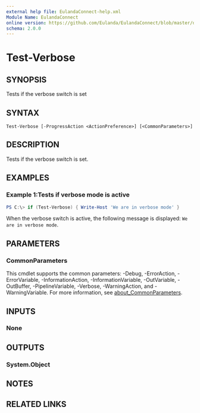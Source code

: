 ```yaml
---
external help file: EulandaConnect-help.xml
Module Name: EulandaConnect
online version: https://github.com/Eulanda/EulandaConnect/blob/master/docs/Test-Verbose.md
schema: 2.0.0
---
```


# Test-Verbose

## SYNOPSIS
Tests if the verbose switch is set

## SYNTAX

```
Test-Verbose [-ProgressAction <ActionPreference>] [<CommonParameters>]
```

## DESCRIPTION
Tests if the verbose switch is set.

## EXAMPLES

### Example 1:Tests if verbose mode is active
```powershell
PS C:\> if (Test-Verbose) { Write-Host 'We are in verbose mode' }
```

When the verbose switch is active, the following message is displayed: `We are in verbose mode`.

## PARAMETERS


### CommonParameters
This cmdlet supports the common parameters: -Debug, -ErrorAction, -ErrorVariable, -InformationAction, -InformationVariable, -OutVariable, -OutBuffer, -PipelineVariable, -Verbose, -WarningAction, and -WarningVariable. For more information, see [about_CommonParameters](http://go.microsoft.com/fwlink/?LinkID=113216).

## INPUTS

### None

## OUTPUTS

### System.Object
## NOTES

## RELATED LINKS

